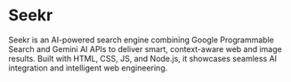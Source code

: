# Seekr
Seekr is an AI-powered search engine combining Google Programmable Search and Gemini AI APIs to deliver smart, context-aware web and image results. Built with HTML, CSS, JS, and Node.js, it showcases seamless AI integration and intelligent web engineering.
